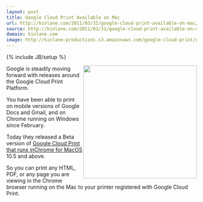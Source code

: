 ```yaml
---
layout: post
title: Google Cloud Print Available on Mac
url: http://kinlane.com/2011/03/31/google-cloud-print-available-on-mac/
source: http://kinlane.com/2011/03/31/google-cloud-print-available-on-mac/
domain: kinlane.com
image: http://kinlane-productions.s3.amazonaws.com/google-cloud-print/google-cloud-print.png
---
```

{% include JB/setup %}<p><img src="http://kinlane-productions.s3.amazonaws.com/google-cloud-print/google-cloud-print.png" alt="" width="300" align="right" />Google is steadily moving forward with releases around the Google Cloud Print Platform.<p></p>
You have been able to print on mobile versions of Google Docs and Gmail, and on Chrome running on Windows since February.<p></p>
Today they released a Beta version of <a title="Google Cloud Print That Runs in Chrome for Mac" href="http://www.google.com/chrome/intl/en/p/cloudprint.html">Google Cloud Print that runs inChrome for MacOS</a> 10.5 and above.<p></p>
So you can print any HTML, PDF, or any page you are viewing in the Chrome browser running on the Mac to your printer registered with Google Cloud Print.</p>
